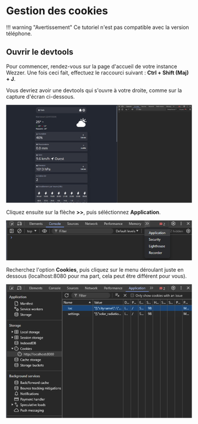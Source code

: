 # Gestion des cookies

!!! warning "Avertissement"
    Ce tutoriel n'est pas compatible avec la version téléphone.

## Ouvrir le devtools
Pour commencer, rendez-vous sur la page d'accueil de votre instance Wezzer. Une fois ceci fait, effectuez le raccourci suivant : **Ctrl + Shift (Maj) + J**.

Vous devriez avoir une devtools qui s'ouvre à votre droite, comme sur la capture d'écran ci-dessous.

![alt text](image-1.png)

Cliquez ensuite sur la flèche **>>**, puis séléctionnez **Application**.

![alt text](image-2.png)

Recherchez l'option **Cookies**, puis cliquez sur le menu déroulant juste en dessous (localhost:8080 pour ma part, cela peut être différent pour vous).

![alt text](image-3.png)